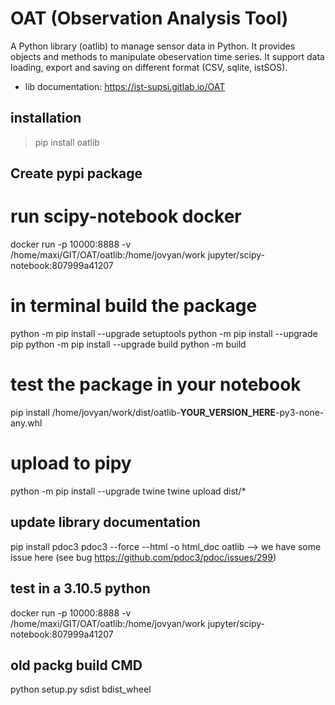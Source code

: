 # OAT (Observation Analysis Tool)


A Python library (oatlib) to manage sensor data in Python.
It provides objects and methods to manipulate 
obeservation time series. It support data loading, export and saving
on different format (CSV, sqlite, istSOS).

- lib documentation: https://ist-supsi.gitlab.io/OAT


## installation

> pip install oatlib

## Create pypi package

# run scipy-notebook docker
docker run -p 10000:8888 -v /home/maxi/GIT/OAT/oatlib:/home/jovyan/work jupyter/scipy-notebook:807999a41207
# in terminal build the package
python -m pip install --upgrade setuptools
python -m pip install --upgrade pip
python -m pip install --upgrade build
python -m build

# test the package in your notebook
pip install /home/jovyan/work/dist/oatlib-__YOUR_VERSION_HERE__-py3-none-any.whl

# upload to pipy
python -m pip install --upgrade twine
twine upload dist/*

## update library documentation
pip install pdoc3
pdoc3 --force --html -o html_doc  oatlib
--> we have some issue here (see bug https://github.com/pdoc3/pdoc/issues/299)

## test in a 3.10.5 python
docker run -p 10000:8888 -v /home/maxi/GIT/OAT/oatlib:/home/jovyan/work jupyter/scipy-notebook:807999a41207


## old packg build CMD
python setup.py sdist bdist_wheel

